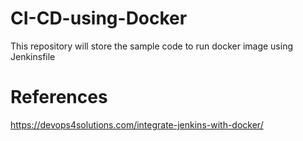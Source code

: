# CI-CD-using-Docker
This repository will store the sample code to run docker image using Jenkinsfile


# References
https://devops4solutions.com/integrate-jenkins-with-docker/
